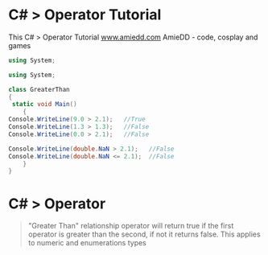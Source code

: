 # C# > Operator Tutorial
This C# > Operator Tutorial www.amiedd.com AmieDD - code, cosplay and games


```C# runnable
using System;

using System;

class GreaterThan
{
 static void Main()
    {
Console.WriteLine(9.0 > 2.1);   //True
Console.WriteLine(1.3 > 1.3);   //False
Console.WriteLine(0.0 > 2.1);   //False

Console.WriteLine(double.NaN > 2.1);   //False
Console.WriteLine(double.NaN <= 2.1);  //False
    }
}


```

# C# > Operator

> "Greater Than" relationship operator will return true if the first operator is greater than the second, if not it returns false. This applies to numeric and enumerations types

